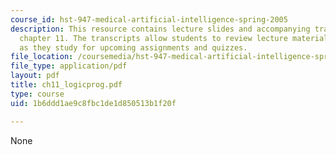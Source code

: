 ```yaml
---
course_id: hst-947-medical-artificial-intelligence-spring-2005
description: This resource contains lecture slides and accompanying transcripts for
  chapter 11. The transcripts allow students to review lecture material in detail
  as they study for upcoming assignments and quizzes.
file_location: /coursemedia/hst-947-medical-artificial-intelligence-spring-2005/1b6ddd1ae9c8fbc1de1d850513b1f20f_ch11_logicprog.pdf
file_type: application/pdf
layout: pdf
title: ch11_logicprog.pdf
type: course
uid: 1b6ddd1ae9c8fbc1de1d850513b1f20f

---
```

None